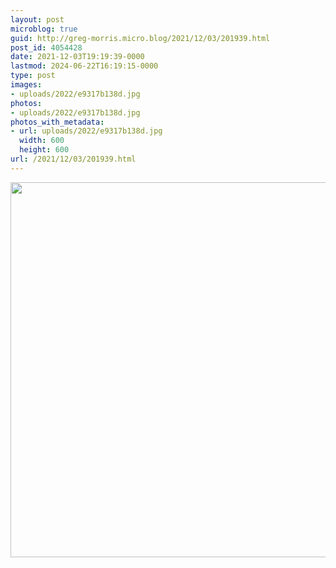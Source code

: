 ```yaml
---
layout: post
microblog: true
guid: http://greg-morris.micro.blog/2021/12/03/201939.html
post_id: 4054428
date: 2021-12-03T19:19:39-0000
lastmod: 2024-06-22T16:19:15-0000
type: post
images:
- uploads/2022/e9317b138d.jpg
photos:
- uploads/2022/e9317b138d.jpg
photos_with_metadata:
- url: uploads/2022/e9317b138d.jpg
  width: 600
  height: 600
url: /2021/12/03/201939.html
---
```



<img src="uploads/2022/e9317b138d.jpg" width="600" height="600" alt="">
